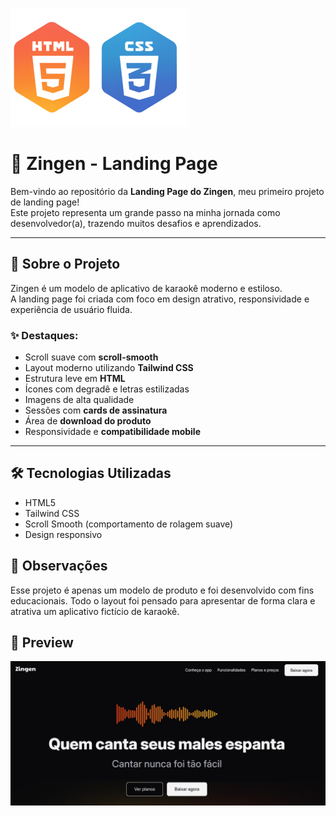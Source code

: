 ![Screenshot da Landing Page](assets/html-css.png)

# 🎤 Zingen - Landing Page

Bem-vindo ao repositório da **Landing Page do Zingen**, meu primeiro projeto de landing page!  
Este projeto representa um grande passo na minha jornada como desenvolvedor(a), trazendo muitos desafios e aprendizados.

---

## 🚀 Sobre o Projeto

Zingen é um modelo de aplicativo de karaokê moderno e estiloso.  
A landing page foi criada com foco em design atrativo, responsividade e experiência de usuário fluida.

### ✨ Destaques:

- Scroll suave com **scroll-smooth**
- Layout moderno utilizando **Tailwind CSS**
- Estrutura leve em **HTML**
- Ícones com degradê e letras estilizadas
- Imagens de alta qualidade
- Sessões com **cards de assinatura**
- Área de **download do produto**
- Responsividade e **compatibilidade mobile**

---

## 🛠️ Tecnologias Utilizadas

- HTML5  
- Tailwind CSS  
- Scroll Smooth (comportamento de rolagem suave)
- Design responsivo

## 📌 Observações
Esse projeto é apenas um modelo de produto e foi desenvolvido com fins educacionais.
Todo o layout foi pensado para apresentar de forma clara e atrativa um aplicativo fictício de karaokê.

## 📸 Preview

![Screenshot da Landing Page](assets/preview.png)


